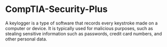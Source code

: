 # CompTIA-Security-Plus
A keylogger is a type of software that records every keystroke made on a computer or device. It is typically used for malicious purposes, such as stealing sensitive information such as passwords, credit card numbers, and other personal data.
